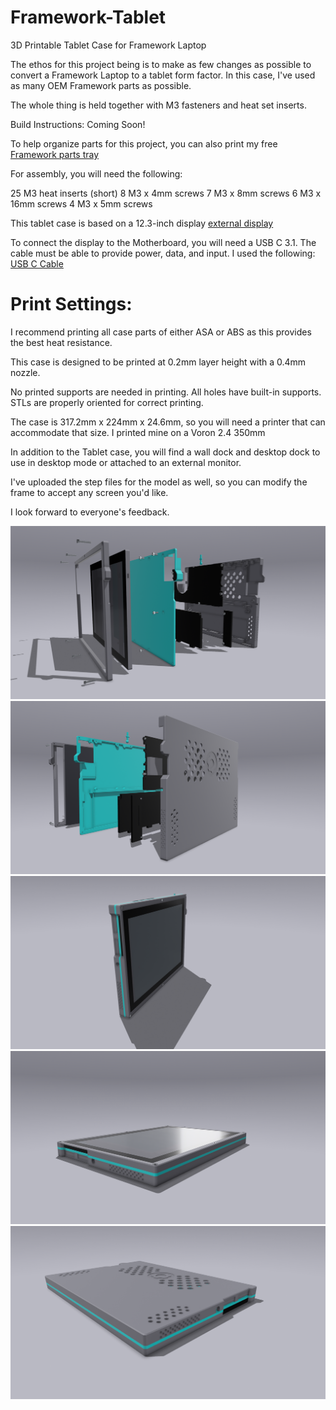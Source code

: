 # Framework-Tablet
3D Printable Tablet Case for Framework Laptop

The ethos for this project being is to make as few changes as possible to convert a Framework Laptop to a tablet form factor. In this case, I've used as many OEM Framework parts as possible.

The whole thing is held together with M3 fasteners and heat set inserts.

Build Instructions: Coming Soon! 

To help organize parts for this project, you can also print my free [Framework parts tray](https://www.printables.com/model/253099-framework-parts-tray)

For assembly, you will need the following:

25 M3 heat inserts (short)
8 M3 x 4mm screws
7 M3 x 8mm screws
6 M3 x 16mm screws
4 M3 x 5mm screws

This tablet case is based on a 12.3-inch display [external display](https://www.amazon.com/gp/product/B08P1M54G6/ref=ox_sc_saved_title_4?smid=AA3SELAX5GFYF&psc=1)

To connect the display to the Motherboard, you will need a USB C 3.1. The cable must be able to provide power, data, and input. I used the following: [USB C Cable](https://www.amazon.com/dp/B09PTYKV6N?psc=1&ref=ppx_yo2ov_dt_b_product_details)


# Print Settings:

I recommend printing all case parts of either ASA or ABS as this provides the best heat resistance.

This case is designed to be printed at 0.2mm layer height with a 0.4mm nozzle.

No printed supports are needed in printing. All holes have built-in supports. STLs are properly oriented for correct printing.

The case is 317.2mm x 224mm x 24.6mm, so you will need a printer that can accommodate that size. I printed mine on a Voron 2.4 350mm

In addition to the Tablet case, you will find a wall dock and desktop dock to use in desktop mode or attached to an external monitor.

I've uploaded the step files for the model as well, so you can modify the frame to accept any screen you'd like.

I look forward to everyone's feedback. 

![Tablet](https://github.com/whatthefilament/Framework-Tablet/blob/main/Images/Framework%20Tablet%20V1.3%20Chargy%20Speaker%20Boi.png)
![Tablet2](https://github.com/whatthefilament/Framework-Tablet/blob/main/Images/Framework%20Tablet%20V1.3%20Chargy%20Speaker%20Boi2.png)
![Tablet3](https://github.com/whatthefilament/Framework-Tablet/blob/main/Images/Framework%20Tablet%20V1.3%20Chargy%20Speaker%20Boi3.png)
![Tablet4](https://github.com/whatthefilament/Framework-Tablet/blob/main/Images/Framework%20Tablet%20V1.3%20Chargy%20Speaker%20Boi4.png)
![Tablet5](https://github.com/whatthefilament/Framework-Tablet/blob/main/Images/Framework%20Tablet%20V1.3%20Chargy%20Speaker%20Boi5.png)

